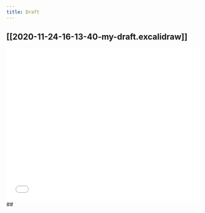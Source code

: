 ```yaml
---
title: Draft
---
```


## [[2020-11-24-16-13-40-my-draft.excalidraw]]
<iframe class="draw-iframe" src="/draw?file=2020-11-24-16-13-40-my-draft.excalidraw" width="100%" height="400" frameborder="0" allowfullscreen></iframe>
##
